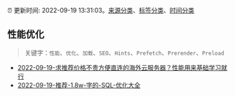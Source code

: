 :alarm_clock: 更新时间: 2022-09-19 13:31:03。[来源分类](../README.md)、[标签分类](../TAGS.md)、[时间分类](../TIMELINE.md)

## 性能优化


> 关键字：`性能`、`优化`、`加载`、`SEO`、`Hints`、`Prefetch`、`Prerender`、`Preload`



- [2022-09-19-求推荐价格不贵方便直连的海外云服务器？性能用来基础学习就行](https://www.v2ex.com/t/881367) 
- [2022-09-19-推荐-1.8w-字的-SQL-优化大全](https://toutiao.io/k/tz7p6nl) 